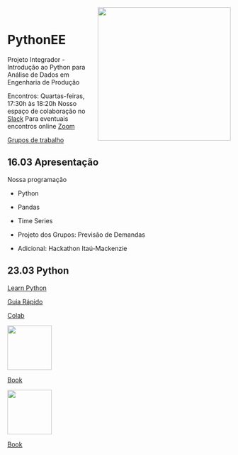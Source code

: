 <img src="http://meusite.mackenzie.br/rogerio/mackenzie_logo/UPM.2_horizontal_vermelho.jpg" width=300, align="right"> 

<br>

# PythonEE
Projeto Integrador - Introdução ao Python para Análise de Dados em Engenharia de Produção 

Encontros: Quartas-feiras, 17:30h às 18:20h
Nosso espaço de colaboração no [Slack](https://join.slack.com/t/eepython/shared_invite/zt-1570mu49j-ANFprKUhRwzsIbcZuBdwJg)
Para eventuais encontros online [Zoom](https://zoom.us/j/93200048589?pwd=b0JwNGEwMnBsNHMxVTFCb252ZmhyQT09)

[Grupos de trabalho](https://github.com/Rogerio-mack/PythonEE/blob/main/grupos.md)

## 16.03 Apresentação

Nossa programação
* Python
* Pandas
* Time Series
* Projeto dos Grupos: Previsão de Demandas

* Adicional: Hackathon Itaú-Mackenzie

## 23.03 Python

[Learn Python](https://www.kaggle.com/learn/python)

[Guia Rápido](https://www.w3schools.com/python/default.asp)

[Colab](https://colab.research.google.com/)

<img src="https://jakevdp.github.io/PythonDataScienceHandbook/figures/PDSH-cover.png" width="100"/>

[Book](https://jakevdp.github.io/PythonDataScienceHandbook/)

<img src="https://pythonnumericalmethods.berkeley.edu/_images/book_cover.jpg" width="100"/>

[Book](https://pythonnumericalmethods.berkeley.edu/notebooks/Index.html)



